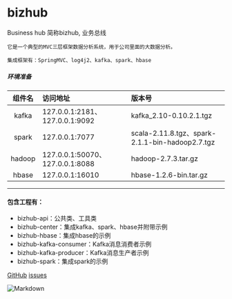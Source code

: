 # bizhub
Business hub 简称bizhub, 业务总线

`它是一个典型的MVC三层框架数据分析系统，用于公司里面的大数据分析。`

`集成框架有：SpringMVC、log4j2、kafka、spark、hbase`

##### 环境准备
|组件名|访问地址|版本号|
|:----:|:----|:----|
|kafka|127.0.0.1:2181、127.0.0.1:9092|kafka_2.10-0.10.2.1.tgz|
|spark|127.0.0.1:7077|scala-2.11.8.tgz、spark-2.1.1-bin-hadoop2.7.tgz|
|hadoop|127.0.0.1:50070、127.0.0.1:8088|hadoop-2.7.3.tar.gz|
|hbase|127.0.0.1:16010|hbase-1.2.6-bin.tar.gz|
***

#### 包含工程有：
* bizhub-api：公共类、工具类
* bizhub-center：集成kafka、spark、hbase并附带示例
* bizhub-hbase：集成hbase的示例 
* bizhub-kafka-consumer：Kafka消息消费者示例
* bizhub-kafka-producer：Kafka消息生产者示例
* bizhub-spark：集成spark的示例 

[GitHub](https://github.com/wangxinforme) [issues](https://github.com/wangxinforme/bizhub/issues)

![Markdown](http://i2.kiimg.com/1949/d0372d431934e085t.jpg)